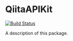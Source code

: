 # QiitaAPIKit
[![Build Status](https://travis-ci.com/ry-itto/QiitaAPIKit.svg?branch=master)](https://travis-ci.com/ry-itto/QiitaAPIKit)

A description of this package.
